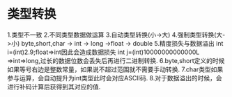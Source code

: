 # 类型转换

1.类型不一致
2.不同类型数据做运算
3.自动类型转换(小->大)
4.强制类型转换(大->小)
byte,short,char -> int -> long ->float -> double
5.精度损失与数据溢出
int i=(int)2.9;float=>int因此会造成数据损失
int j=(int)10000000000000L =>int=>long,过长的数据位数会丢失后再进行二进制转换.
6.byte,short定义的时候如果等号右边是整数常量，如果说不超过范围就不需要手动转换.
7.char类型如果参与运算，会自动提升为int类型此时会对应ASCII码.
8.对于数据溢出的时候，会进行补码计算后获得到其对应的值.